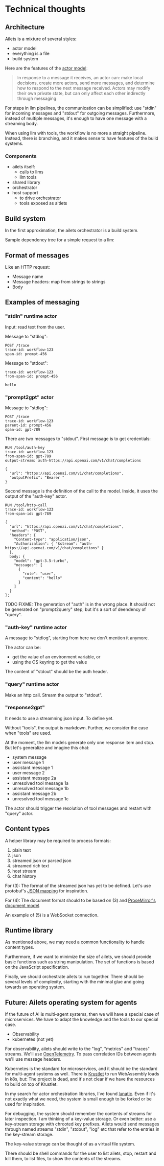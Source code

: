# Technical thoughts

## Architecture

Ailets is a mixture of several styles:

- actor model
- everything is a file
- build system

Here are the features of the [actor model](https://en.wikipedia.org/wiki/Actor_model):

> In response to a message it receives, an actor can: make local decisions, create more actors, send more messages, and determine how to respond to the next message received. Actors may modify their own private state, but can only affect each other indirectly through messaging

For steps in llm pipelines, the communication can be simplified: use "stdin" for incoming messages and "stdout" for outgoing messages. Furthermore, instead of multiple messages, it's enough to have one message with a streaming body.

When using llm with tools, the workflow is no more a straight pipeline. Instead, there is branching, and it makes sense to have features of the build systems.

### Components

- ailets itself:
  - calls to llms
  - llm tools
- shared library
- orchestrator
- host support
  - to drive orchestrator
  - tools exposed as aitlets


## Build system

In the first approximation, the ailets orchestrator is a build system.

Sample dependency tree for a simple request to a llm:



## Format of messages

Like an HTTP request:

- Message name
- Message headers: map from strings to strings
- Body


## Examples of messaging

### "stdin" runtime actor

Input: read text from the user.

Message to "stdlog":

```
POST /trace
trace-id: workflow-123
span-id: prompt-456
```

Message to "stdout":

```
trace-id: workflow-123
from-span-id: prompt-456

hello
```

### "prompt2gpt" actor

Message to "stdlog":

```
POST /trace
trace-id: workflow-123
parent-id: prompt-456
span-id: gpt-789
```

There are two messages to "stdout". First message is to get credentials:

```
RUN /tool/auth-key
trace-id: workflow-123
from-span-id: gpt-789
output-stream: auth-https://api.openai.com/v1/chat/completions

{
  "url": "https://api.openai.com/v1/chat/completions",
  "outputPrefix": "Bearer "
}
```

Second message is the definition of the call to the model. Inside, it uses the output of the "auth-key" actor.

```
RUN /tool/http-call
trace-id: workflow-123
from-span-id: gpt-789

{
  "url": "https://api.openai.com/v1/chat/completions",
  "method": "POST",
  "headers": {
    "Content-type": "application/json",
    "Authorization": { "$stream": "auth-https://api.openai.com/v1/chat/completions" }
  },
  body: {
    "model": "gpt-3.5-turbo",
    "messages": [
      {
        "role": "user",
        "content": "hello"
      }
    ]
  }
};
```

TODO FIXME: The generation of "auth" is in the wrong place. It should not be generated on "prompt2query" step, but it's a sort of deendency of "query".


### "auth-key" runtime actor

A message to "stdlog", starting from here we don't mention it anymore.

The actor can be:

- get the value of an environment variable, or
- using the OS keyring to get the value

The content of "stdout" should be the auth header.


### "query" runtime actor

Make an http call. Stream the output to "stdout".


### "response2gpt"

It needs to use a streamning json input. To define yet.

Without "tools", the output is markdown. Further, we consider the case when "tools" are used.

At the moment, the llm models generate only one response item and stop. But let's generalize and imagine this chat:

- system message
- user message 1
- assistant message 1
- user message 2
- assistant message 2a
- unresolved tool message 1a
- unresolved tool message 1b
- assistant message 2b
- unresolved tool message 1c

The actor should trigger the resolution of tool messages and restart with "query" actor.


## Content types

A helper library may be required to process formats:

1. plain text
2. json
3. streamed json or parsed json
4. streamed rich text
5. host stream
6. chat history

For (3): The format of the streamed json has yet to be defined. Let's use protobuf's [JSON mapping](https://protobuf.dev/programming-guides/proto3/#json) for inspiration.

For (4): The document format should to be based on (3) and [ProseMirror's document model](https://github.com/ProseMirror/prosemirror-model).

An example of (5) is a WebSocket connection.


## Runtime library

As mentioned above, we may need a common functionality to handle content types.

Furthermore, if we want to minimize the size of ailets, we should provide basic functions such as string manipulation. The set of functions is based on the JavaScript specification.

Finally, we should orchestrate ailets to run together. There should be several levels of complexity, starting with the minimal glue and going towards an operating system.


## Future: Ailets operating system for agents

If the future of AI is multi-agent systems, then we will have a special case of microservices. We have to adapt the knowledge and the tools to our special case.

- Observability
- kubernetes (not yet)

For observability, ailets should write to the "log", "metrics" and "traces" streams. We'll use [OpenTelemetry](https://opentelemetry.io/). To pass correlation IDs between agents we'll use message headers.

Kubernetes is the standard for microservices, and it should be the standard for multi-agent systems as well. There is [Krustlet](https://krustlet.dev/) to run WebAssembly loads in k8s, but: The project is dead, and it's not clear if we have the resources to build on top of Krustlet.

In my search for actor orchestration libraries, I've found [lunatic](https://github.com/lunatic-solutions/lunatic). Even if it's not exactly what we need, the system is small enough to be forked or be used for inspiration.

For debugging, the system should remember the contents of streams for later inspection. I am thinking of a key-value storage. Or even better: use a key-stream storage with chrooted key prefixes. Ailets would send messages through named streams "stdin", "stdout", "log" etc that refer to the entries in the key-stream storage.

The key-value storage can be thought of as a virtual file system.

There should be shell commands for the user to list ailets, stop, restart and kill them, to list files, to show the contents of the streams.
